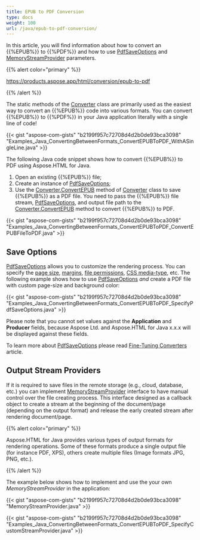 ```yaml
---
title: EPUB to PDF Conversion
type: docs
weight: 100
url: /java/epub-to-pdf-conversion/
---
```


In this article, you will find information about how to convert an {{%EPUB%}} to {{%PDF%}} and how to use [PdfSaveOptions](https://apireference.aspose.com/java/html/aspose.html.saving/pdfsaveoptions) and [MemoryStreamProvider](https://apireference.aspose.com/html/java/com.aspose.html/package-frame) parameters.

{{% alert color="primary" %}} 

<https://products.aspose.app/html/conversion/epub-to-pdf>

{{% /alert %}} 

The static methods of the [Converter](https://apireference.aspose.com/java/html/aspose.html.converters/converter) class are primarily used as the easiest way to convert an {{%EPUB%}} code into various formats. You can convert {{%EPUB%}} to {{%PDF%}} in your Java application literally with a single line of code!

{{< gist "aspose-com-gists" "b2199f957c72708d4d2b0de93bca3098" "Examples_Java_ConvertingBetweenFormats_ConvertEPUBToPDF_WithASingleLine.java" >}}

The following Java code snippet shows how to convert {{%EPUB%}} to PDF using Aspose.HTML for Java.

1. Open an existing {{%EPUB%}} file;
1. Create an instance of [PdfSaveOptions](https://apireference.aspose.com/java/html/aspose.html.saving/pdfsaveoptions);
1. Use the [Converter.ConvertEPUB](https://apireference.aspose.com/java/html/aspose.html.converters.converter/convertepub/methods/9) method of [Converter](https://apireference.aspose.com/java/html/aspose.html.converters/converter) class to save {{%EPUB%}} as a PDF file. You need to pass the {{%EPUB%}} file stream, [PdfSaveOptions](https://apireference.aspose.com/java/html/aspose.html.saving/pdfsaveoptionsQ), and output file path to the [Converter.ConvertEPUB](https://apireference.aspose.com/java/html/aspose.html.converters.converter/convertepub/methods/9) method to convert {{%EPUB%}} to PDF.

{{< gist "aspose-com-gists" "b2199f957c72708d4d2b0de93bca3098" "Examples_Java_ConvertingBetweenFormats_ConvertEPUBToPDF_ConvertEPUBFileToPDF.java" >}}
## **Save Options** ## 
[PdfSaveOptions](https://apireference.aspose.com/java/html/aspose.html.saving/pdfsaveoptions) allows you to customize the rendering process. You can specify the [page size](https://apireference.aspose.com/html/java/com.aspose.html.rendering/RenderingOptions#getPageSetup--), [margins](https://apireference.aspose.com/html/java/com.aspose.html.drawing/Page#getMargin--), [file permissions](https://apireference.aspose.com/java/html/aspose.html.rendering.pdf.encryption/pdfencryptioninfo), [CSS media-type](https://apireference.aspose.com/html/java/com.aspose.html.rendering/MediaType), etc. The following example shows how to use [PdfSaveOptions](https://apireference.aspose.com/java/html/aspose.html.saving/pdfsaveoptions) *and* create a PDF file with custom page-size and background color:

{{< gist "aspose-com-gists" "b2199f957c72708d4d2b0de93bca3098" "Examples_Java_ConvertingBetweenFormats_ConvertEPUBToPDF_SpecifyPdfSaveOptions.java" >}}

Please note that you cannot set values against the **Application** and **Producer** fields, because Aspose Ltd. and Aspose.HTML for Java x.x.x will be displayed against these fields.

To learn more about [PdfSaveOptions](https://apireference.aspose.com/java/html/aspose.html.saving/pdfsaveoptions) please read [Fine-Tuning Converters](/html/java/fine-tuning-converters/) article.
## **Output Stream Providers** ## 
If it is required to save files in the remote storage (e.g., cloud, database, etc.) you can implement [MemoryStreamProvider](https://apireference.aspose.com/html/java/com.aspose.html/package-frame) interface to have manual control over the file creating process. This interface designed as a callback object to create a stream at the beginning of the document/page (depending on the output format) and release the early created stream after rendering document/page.

{{% alert color="primary" %}} 

Aspose.HTML for Java provides various types of output formats for rendering operations. Some of these formats produce a single output file (for instance PDF, XPS), others create multiple files (Image formats JPG, PNG, etc.).

{{% /alert %}} 

The example below shows how to implement and use the your own *MemoryStreamProvider* in the application:

{{< gist "aspose-com-gists" "b2199f957c72708d4d2b0de93bca3098" "MemoryStreamProvider.java" >}}

{{< gist "aspose-com-gists" "b2199f957c72708d4d2b0de93bca3098" "Examples_Java_ConvertingBetweenFormats_ConvertEPUBToPDF_SpecifyCustomStreamProvider.java" >}}




